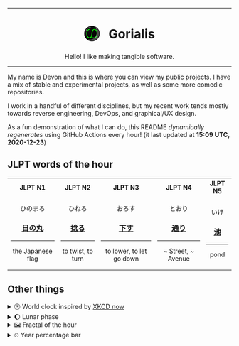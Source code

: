 ***

<h1 align="center">
<sub>
    <img src="readme/resources/avatar.png" height="36">
</sub>
&nbsp;
Gorialis
</h1>
<p align="center">
Hello! I like making tangible software.
</p>

***

My name is Devon and this is where you can view my public projects. I have a mix of stable and experimental projects, as well as some more comedic repositories.

I work in a handful of different disciplines, but my recent work tends mostly towards reverse engineering, DevOps, and graphical/UX design.

As a fun demonstration of what I can do, this README *dynamically regenerates* using GitHub Actions every hour! (it last updated at **15:09 UTC, 2020-12-23**)

<h2>JLPT words of the hour</h2>
<table>
    <tr>
        <th>JLPT N1</th>
        <th>JLPT N2</th>
        <th>JLPT N3</th>
        <th>JLPT N4</th>
        <th>JLPT N5</th>
    </tr>
    <tr>
        <td>
            <p align="center">ひのまる</p>
            <h3 align="center"><b><a href="https://jisho.org/search/%E6%97%A5%E3%81%AE%E4%B8%B8">日の丸</a></b></h3>
            <hr>
            <p align="center">the Japanese flag</p>
        </td>
        <td>
            <p align="center">ひねる</p>
            <h3 align="center"><b><a href="https://jisho.org/search/%E6%8D%BB%E3%82%8B">捻る</a></b></h3>
            <hr>
            <p align="center">to twist,<wbr> to turn</p>
        </td>
        <td>
            <p align="center">おろす</p>
            <h3 align="center"><b><a href="https://jisho.org/search/%E4%B8%8B%E3%81%99">下す</a></b></h3>
            <hr>
            <p align="center">to lower,<wbr> to let go down</p>
        </td>
        <td>
            <p align="center">とおり</p>
            <h3 align="center"><b><a href="https://jisho.org/search/%E9%80%9A%E3%82%8A">通り</a></b></h3>
            <hr>
            <p align="center">~ Street,<wbr> ~ Avenue</p>
        </td>
        <td>
            <p align="center">いけ</p>
            <h3 align="center"><b><a href="https://jisho.org/search/%E6%B1%A0">池</a></b></h3>
            <hr>
            <p align="center">pond</p>
        </td>
    </tr>
</table>

<h2>Other things</h2>
<details>
<summary>🕒  World clock inspired by <a href="https://xkcd.com/now">XKCD now</a></summary>

> <img src="generated/now.png" width="512">

</details>
<details>
<summary>🌔 Lunar phase</summary>

The moon is approximately 32.36% through its phase (Waxing Gibbous).

</details>
<details>
<summary>&#x1f5bc; Fractal of the hour</summary>

> <img src="generated/fractal.png" width="512">

</details>
<details>
<summary>&#x23f2; Year percentage bar</summary>
<pre><code>2020 [███████████████████▁] 97.71%</code></pre>
</details>
